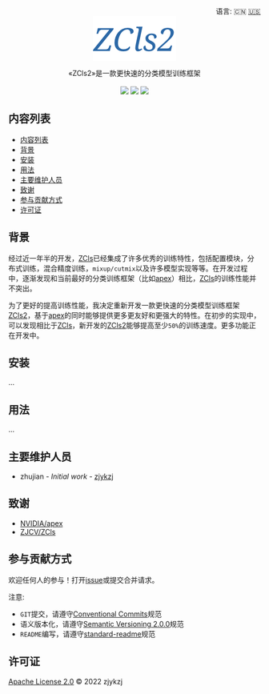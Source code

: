 <div align="right">
  语言:
    🇨🇳
  <a title="英语" href="./README.md">🇺🇸</a>
</div>

 <div align="center"><a title="" href="https://github.com/ZJCV/ZCls2"><img align="center" src="./imgs/ZCls2.png"></a></div>

<p align="center">
  «ZCls2»是一款更快速的分类模型训练框架
<br>
<br>
  <a href="https://github.com/RichardLitt/standard-readme"><img src="https://img.shields.io/badge/standard--readme-OK-green.svg?style=flat-square"></a>
  <a href="https://conventionalcommits.org"><img src="https://img.shields.io/badge/Conventional%20Commits-1.0.0-yellow.svg"></a>
  <a href="http://commitizen.github.io/cz-cli/"><img src="https://img.shields.io/badge/commitizen-friendly-brightgreen.svg"></a>
</p>

## 内容列表

- [内容列表](#内容列表)
- [背景](#背景)
- [安装](#安装)
- [用法](#用法)
- [主要维护人员](#主要维护人员)
- [致谢](#致谢)
- [参与贡献方式](#参与贡献方式)
- [许可证](#许可证)

## 背景

经过近一年半的开发，[ZCls](https://github.com/ZJCV/ZCls)已经集成了许多优秀的训练特性，包括配置模块，分布式训练，混合精度训练，`mixup/cutmix`以及许多模型实现等等。在开发过程中，逐渐发现和当前最好的分类训练框架（比如[apex](https://github.com/NVIDIA/apex/tree/master/examples/imagenet)）相比，[ZCls](https://github.com/ZJCV/ZCls)的训练性能并不突出。

为了更好的提高训练性能，我决定重新开发一款更快速的分类模型训练框架[ZCls2](https://github.com/ZJCV/ZCls2)，基于[apex](https://github.com/NVIDIA/apex/tree/master/examples/imagenet)的同时能够提供更多更友好和更强大的特性。在初步的实现中，可以发现相比于[ZCls](https://github.com/ZJCV/ZCls)，新开发的[ZCls2](https://github.com/ZJCV/ZCls2)能够提高至少`50%`的训练速度。更多功能正在开发中。

## 安装

...

## 用法

...

## 主要维护人员

* zhujian - *Initial work* - [zjykzj](https://github.com/zjykzj)

## 致谢

* [NVIDIA/apex](https://github.com/NVIDIA/apex/tree/master/examples/imagenet)
* [ZJCV/ZCls](https://github.com/ZJCV/ZCls)

## 参与贡献方式

欢迎任何人的参与！打开[issue](https://github.com/ZJCV/ZCls2/issues)或提交合并请求。

注意:

* `GIT`提交，请遵守[Conventional Commits](https://www.conventionalcommits.org/en/v1.0.0-beta.4/)规范
* 语义版本化，请遵守[Semantic Versioning 2.0.0](https://semver.org)规范
* `README`编写，请遵守[standard-readme](https://github.com/RichardLitt/standard-readme)规范

## 许可证

[Apache License 2.0](LICENSE) © 2022 zjykzj